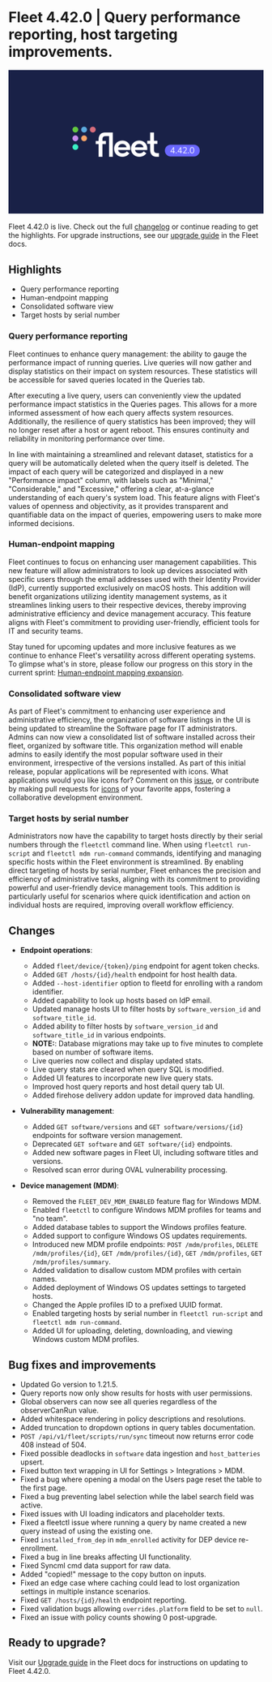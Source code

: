 # Fleet 4.42.0 | Query performance reporting, host targeting improvements.

![Fleet 4.42.0](../website/assets/images/articles/fleet-4.42.0-1600x900@2x.png)

Fleet 4.42.0 is live. Check out the full [changelog](https://github.com/fleetdm/fleet/releases/tag/fleet-v4.40.0) or continue reading to get the highlights.
For upgrade instructions, see our [upgrade guide](https://fleetdm.com/docs/deploying/upgrading-fleet) in the Fleet docs.

## Highlights

* Query performance reporting
* Human-endpoint mapping
* Consolidated software view
* Target hosts by serial number

### Query performance reporting

Fleet continues to enhance query management: the ability to gauge the performance impact of running queries. Live queries will now gather and display statistics on their impact on system resources. These statistics will be accessible for saved queries located in the Queries tab.

After executing a live query, users can conveniently view the updated performance impact statistics in the Queries pages. This allows for a more informed assessment of how each query affects system resources. Additionally, the resilience of query statistics has been improved; they will no longer reset after a host or agent reboot. This ensures continuity and reliability in monitoring performance over time.

In line with maintaining a streamlined and relevant dataset, statistics for a query will be automatically deleted when the query itself is deleted. The impact of each query will be categorized and displayed in a new "Performance impact" column, with labels such as "Minimal," "Considerable," and "Excessive," offering a clear, at-a-glance understanding of each query's system load. This feature aligns with Fleet's values of openness and objectivity, as it provides transparent and quantifiable data on the impact of queries, empowering users to make more informed decisions.


### Human-endpoint mapping

Fleet continues to focus on enhancing user management capabilities. This new feature will allow administrators to look up devices associated with specific users through the email addresses used with their Identity Provider (IdP), currently supported exclusively on macOS hosts. This addition will benefit organizations utilizing identity management systems, as it streamlines linking users to their respective devices, thereby improving administrative efficiency and device management accuracy. This feature aligns with Fleet's commitment to providing user-friendly, efficient tools for IT and security teams.

Stay tuned for upcoming updates and more inclusive features as we continue to enhance Fleet's versatility across different operating systems. To glimpse what's in store, please follow our progress on this story in the current sprint: [Human-endpoint mapping expansion](https://github.com/fleetdm/fleet/issues/15057).


### Consolidated software view

As part of Fleet's commitment to enhancing user experience and administrative efficiency, the organization of software listings in the UI is being updated to streamline the Software page for IT administrators. Admins can now view a consolidated list of software installed across their fleet, organized by software title. This organization method will enable admins to easily identify the most popular software used in their environment, irrespective of the versions installed. As part of this initial release, popular applications will be represented with icons. What applications would you like icons for? Comment on this [issue](https://www.google.com/url?q=https://github.com/fleetdm/fleet/issues/14674&sa=D&source=docs&ust=1703174293969231&usg=AOvVaw1rsTNYKMBqvgUiUF7y3pP_), or contribute by making pull requests for [icons](https://github.com/fleetdm/fleet/blob/main/frontend/pages/SoftwarePage/components/icons/index.ts#L19-L31) of your favorite apps, fostering a collaborative development environment.


### Target hosts by serial number

Administrators now have the capability to target hosts directly by their serial numbers through the `fleetctl` command line. When using `fleetctl run-script` and `fleetctl mdm run-command` commands, identifying and managing specific hosts within the Fleet environment is streamlined. By enabling direct targeting of hosts by serial number, Fleet enhances the precision and efficiency of administrative tasks, aligning with its commitment to providing powerful and user-friendly device management tools. This addition is particularly useful for scenarios where quick identification and action on individual hosts are required, improving overall workflow efficiency.


## Changes

* **Endpoint operations**:
  - Added `fleet/device/{token}/ping` endpoint for agent token checks.
  - Added `GET /hosts/{id}/health` endpoint for host health data.
  - Added `--host-identifier` option to fleetd for enrolling with a random identifier.
  - Added capability to look up hosts based on IdP email.
  - Updated manage hosts UI to filter hosts by `software_version_id` and `software_title_id`.
  - Added ability to filter hosts by `software_version_id` and `software_title_id` in various endpoints.
  - **NOTE:**: Database migrations may take up to five minutes to complete based on number of software items. 
  - Live queries now collect and display updated stats.
  - Live query stats are cleared when query SQL is modified.
  - Added UI features to incorporate new live query stats.
  - Improved host query reports and host detail query tab UI.
  - Added firehose delivery addon update for improved data handling.

* **Vulnerability management**:
  - Added `GET software/versions` and `GET software/versions/{id}` endpoints for software version management.
  - Deprecated `GET software` and `GET software/{id}` endpoints.
  - Added new software pages in Fleet UI, including software titles and versions.
  - Resolved scan error during OVAL vulnerability processing.

* **Device management (MDM)**:
  - Removed the `FLEET_DEV_MDM_ENABLED` feature flag for Windows MDM.
  - Enabled `fleetctl` to configure Windows MDM profiles for teams and "no team".
  - Added database tables to support the Windows profiles feature.
  - Added support to configure Windows OS updates requirements.
  - Introduced new MDM profile endpoints: `POST /mdm/profiles`, `DELETE /mdm/profiles/{id}`, `GET /mdm/profiles/{id}`, `GET /mdm/profiles`, `GET /mdm/profiles/summary`.
  - Added validation to disallow custom MDM profiles with certain names.
  - Added deployment of Windows OS updates settings to targeted hosts.
  - Changed the Apple profiles ID to a prefixed UUID format.
  - Enabled targeting hosts by serial number in `fleetctl run-script` and `fleetctl mdm run-command`.
  - Added UI for uploading, deleting, downloading, and viewing Windows custom MDM profiles.

## Bug fixes and improvements

  - Updated Go version to 1.21.5.
  - Query reports now only show results for hosts with user permissions.
  - Global observers can now see all queries regardless of the observerCanRun value.
  - Added whitespace rendering in policy descriptions and resolutions.
  - Added truncation to dropdown options in query tables documentation.
  - `POST /api/v1/fleet/scripts/run/sync` timeout now returns error code 408 instead of 504.
  - Fixed possible deadlocks in `software` data ingestion and `host_batteries` upsert.
  - Fixed button text wrapping in UI for Settings > Integrations > MDM.
  - Fixed a bug where opening a modal on the Users page reset the table to the first page.
  - Fixed a bug preventing label selection while the label search field was active.
  - Fixed issues with UI loading indicators and placeholder texts.
  - Fixed a fleetctl issue where running a query by name created a new query instead of using the existing one.
  - Fixed `installed_from_dep` in `mdm_enrolled` activity for DEP device re-enrollment.
  - Fixed a bug in line breaks affecting UI functionality.
  - Fixed Syncml cmd data support for raw data.
  - Added "copied!" message to the copy button on inputs.
  - Fixed an edge case where caching could lead to lost organization settings in multiple instance scenarios.
  - Fixed `GET /hosts/{id}/health` endpoint reporting.
  - Fixed validation bugs allowing `overrides.platform` field to be set to `null`.
  - Fixed an issue with policy counts showing 0 post-upgrade.


## Ready to upgrade?

Visit our [Upgrade guide](https://fleetdm.com/docs/deploying/upgrading-fleet) in the Fleet docs for instructions on updating to Fleet 4.42.0.

<meta name="category" value="releases">
<meta name="authorFullName" value="JD Strong">
<meta name="authorGitHubUsername" value="spokanemac">
<meta name="publishedOn" value="2023-12-21">
<meta name="articleTitle" value="Fleet 4.42.0 | Query performance reporting, host targeting improvements.">
<meta name="articleImageUrl" value="../website/assets/images/articles/fleet-4.42.0-1600x900@2x.png">
